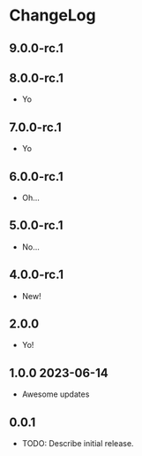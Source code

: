 # ChangeLog

## 9.0.0-rc.1

## 8.0.0-rc.1

- Yo

## 7.0.0-rc.1

- Yo

## 6.0.0-rc.1

- Oh...

## 5.0.0-rc.1

- No...

## 4.0.0-rc.1

- New!

## 2.0.0

- Yo!

## 1.0.0 2023-06-14

- Awesome updates

## 0.0.1

* TODO: Describe initial release.
